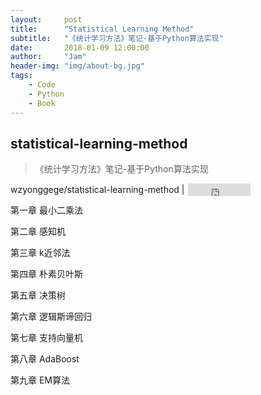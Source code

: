 ```yaml
---
layout:     post
title:      "Statistical Learning Method"
subtitle:   "《统计学习方法》笔记-基于Python算法实现"
date:       2018-01-09 12:00:00
author:     "Jam"
header-img: "img/about-bg.jpg"
tags:
    - Code
    - Python
    - Book
---
```


## statistical-learning-method

> 《统计学习方法》笔记-基于Python算法实现 

<p>
wzyonggege/statistical-learning-method | 
    <iframe
        style="margin-left: 2px; margin-bottom:-5px;"
        frameborder="0" scrolling="0" width="100px" height="20px"
        src="https://ghbtns.com/github-btn.html?user=wzyonggege&repo=statistical-learning-method&type=star&count=true" >
    </iframe>
</p>
第一章 最小二乘法

第二章 感知机

第三章 k近邻法

第四章 朴素贝叶斯

第五章 决策树

第六章 逻辑斯谛回归

第七章 支持向量机

第八章 AdaBoost

第九章 EM算法